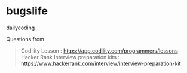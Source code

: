 # bugslife
dailycoding

Questions from
> Codility Lesson : https://app.codility.com/programmers/lessons
> Hacker Rank Interview preparation kits : https://www.hackerrank.com/interview/interview-preparation-kit
